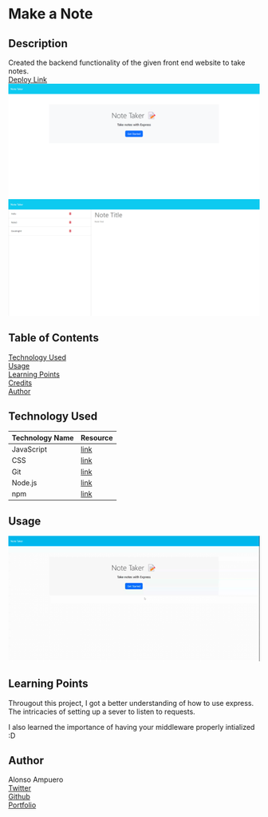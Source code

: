 # Make a Note

## Description
Created the backend functionality of the given front end website to take notes. <br>
[Deploy Link](https://make-a-note-907915b8410c.herokuapp.com/)
![index.html](./images/indexhtml.png)
![notes.html](./images/noteshtml.png)

## Table of Contents
[Technology Used](#technology-used)<br>
[Usage](#usage)<br>
[Learning Points](#learning-points)<br>
[Credits](#credits)<br>
[Author](#author)<br>

## Technology Used
|Technology Name|Resource|
|-----------|------------|
|JavaScript|[link](https://www.w3schools.com/js/js_intro.asp)|
|CSS|[link](https://www.w3schools.com/css/css_intro.asp)|
|Git|[link](https://www.w3schools.com/git/git_intro.asp?remote=github)|
|Node.js|[link](https://nodejs.org/en/docs)|
|npm|[link](https://www.npmjs.com)|
## Usage
![note-demo](./images/Note%20Taker.gif)

## Learning Points
Througout this project, I got a better understanding of how to use express. The intricacies of setting up a sever to listen to requests. 

I also learned the importance of having your middleware properly intialized :D

## Author
Alonso Ampuero <br>
[Twitter](https://www.twitter.com/fenri.ragni) <br>
[Github](https://www.github.com/fenri.ragni) <br>
[Portfolio](https://fenriragni.github.io/pro-portfolio/)
